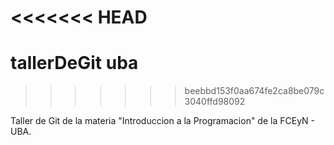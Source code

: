<<<<<<< HEAD
=======
# tallerDeGit uba
>>>>>>> beebbd153f0aa674fe2ca8be079c3040ffd98092

Taller de Git de la materia "Introduccion a la Programacion" de la FCEyN - UBA.
